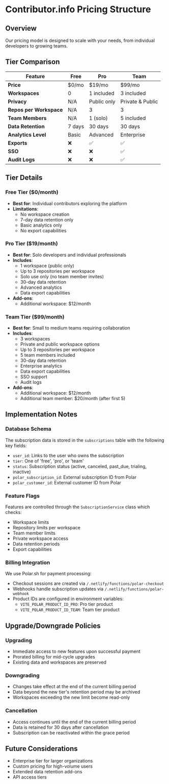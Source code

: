 # Contributor.info Pricing Structure

## Overview
Our pricing model is designed to scale with your needs, from individual developers to growing teams.

## Tier Comparison

| Feature | Free | Pro | Team |
|---------|------|-----|------|
| **Price** | $0/mo | $19/mo | $99/mo |
| **Workspaces** | 0 | 1 included | 3 included |
| **Privacy** | N/A | Public only | Private & Public |
| **Repos per Workspace** | N/A | 3 | 3 |
| **Team Members** | N/A | 1 (solo) | 5 included |
| **Data Retention** | 7 days | 30 days | 30 days |
| **Analytics Level** | Basic | Advanced | Enterprise |
| **Exports** | ❌ | ✅ | ✅ |
| **SSO** | ❌ | ❌ | ✅ |
| **Audit Logs** | ❌ | ❌ | ✅ |

## Tier Details

### Free Tier ($0/month)
- **Best for**: Individual contributors exploring the platform
- **Limitations**:
  - No workspace creation
  - 7-day data retention only
  - Basic analytics only
  - No export capabilities

### Pro Tier ($19/month)
- **Best for**: Solo developers and individual professionals
- **Includes**:
  - 1 workspace (public only)
  - Up to 3 repositories per workspace
  - Solo use only (no team member invites)
  - 30-day data retention
  - Advanced analytics
  - Data export capabilities
- **Add-ons**:
  - Additional workspace: $12/month

### Team Tier ($99/month)
- **Best for**: Small to medium teams requiring collaboration
- **Includes**:
  - 3 workspaces
  - Private and public workspace options
  - Up to 3 repositories per workspace
  - 5 team members included
  - 30-day data retention
  - Enterprise analytics
  - Data export capabilities
  - SSO support
  - Audit logs
- **Add-ons**:
  - Additional workspace: $12/month
  - Additional team member: $20/month (after first 5)

## Implementation Notes

### Database Schema
The subscription data is stored in the `subscriptions` table with the following key fields:
- `user_id`: Links to the user who owns the subscription
- `tier`: One of 'free', 'pro', or 'team'
- `status`: Subscription status (active, canceled, past_due, trialing, inactive)
- `polar_subscription_id`: External subscription ID from Polar
- `polar_customer_id`: External customer ID from Polar

### Feature Flags
Features are controlled through the `SubscriptionService` class which checks:
- Workspace limits
- Repository limits per workspace
- Team member limits
- Private workspace access
- Data retention periods
- Export capabilities

### Billing Integration
We use Polar.sh for payment processing:
- Checkout sessions are created via `/.netlify/functions/polar-checkout`
- Webhooks handle subscription updates via `/.netlify/functions/polar-webhook`
- Product IDs are configured in environment variables:
  - `VITE_POLAR_PRODUCT_ID_PRO`: Pro tier product
  - `VITE_POLAR_PRODUCT_ID_TEAM`: Team tier product

## Upgrade/Downgrade Policies

### Upgrading
- Immediate access to new features upon successful payment
- Prorated billing for mid-cycle upgrades
- Existing data and workspaces are preserved

### Downgrading
- Changes take effect at the end of the current billing period
- Data beyond the new tier's retention period may be archived
- Workspaces exceeding the new limit become read-only

### Cancellation
- Access continues until the end of the current billing period
- Data is retained for 30 days after cancellation
- Subscription can be reactivated within the grace period

## Future Considerations
- Enterprise tier for larger organizations
- Custom pricing for high-volume users
- Extended data retention add-ons
- API access tiers
